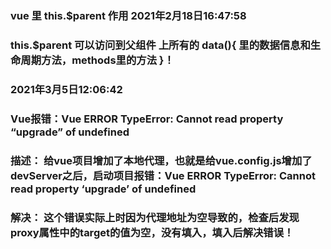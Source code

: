 ### vue 里 this.$parent 作用 2021年2月18日16:47:58
### this.$parent 可以访问到父组件 上所有的 data(){ 里的数据信息和生命周期方法，methods里的方法 }！

### 2021年3月5日12:06:42
### Vue报错：Vue ERROR TypeError: Cannot read property “upgrade” of undefined
### 描述： 给vue项目增加了本地代理，也就是给vue.config.js增加了devServer之后，启动项目报错：Vue ERROR TypeError: Cannot read property ‘upgrade’ of undefined
### 解决： 这个错误实际上时因为代理地址为空导致的，检查后发现proxy属性中的target的值为空，没有填入，填入后解决错误！